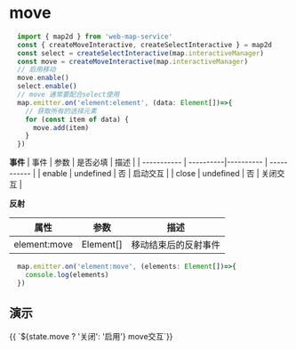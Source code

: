 # move
```ts
  import { map2d } from 'web-map-service'
  const { createMoveInteractive, createSelectInteractive } = map2d
  const select = createSelectInteractive(map.interactiveManager)
  const move = createMoveInteractive(map.interactiveManager)
  // 启用移动
  move.enable()
  select.enable()
  // move 通常要配合select使用
  map.emitter.on('element:element', (data: Element[])=>{
    // 获取所有的选择元素
    for (const item of data) {
      move.add(item)
    }
  })
```
**事件**
| 事件      |    参数    |  是否必填   |     描述    |
| -----------  |  ----------|----------   | ----------- |
| enable    |  undefined  |     否      |  启动交互 |
| close    |  undefined  |     否      |  关闭交互 |

**反射**

| 属性    |   参数    |    描述    |
| ---- | ---- | ---- |
| element:move | Element[]   |  移动结束后的反射事件  |

```ts
  map.emitter.on('element:move', (elements: Element[])=>{
    console.log(elements)
  })
```

## 演示

<div class="w-[500px] h-[700px]">
  <div class="flex w-full flex-col">
    <div class="flex mb-2">
      <el-button class="mr-2"  @click="switcher('move', !state.move)" type="primary">{{ `${state.move ? '关闭': '启用'} move交互`}}</el-button>
    </div>
  </div>
  <div class="w-[500px] h-[500px] border" ref="mapRef"></div>
</div>

<script setup lang="ts">
  import { createMap, createSelectInteractive, createMoveInteractive } from "@web-map-service/map2d";
  import { ref, onMounted, reactive } from 'vue'

  const state = reactive({
    move: false,
  })

  const mapRef = ref<HTMLElement>()
  let map
  let interactiveManager

  let [select, move] = []

  function switcher(type, status) {
    if (status) {
      enable(type)
      return
    }
    close(type)
  }

  function enable(type) {
    switch(type) {
      case 'move': 
        move.enable()
        break
    }
    state[type] = true
  }

  function close(type) {
    switch(type) {
      case 'move': 
        move.close()
        break
    }
    state[type] = false
  }

  onMounted(()=> {
    map = createMap({
      el: mapRef.value,
    })

    const layer = map.container.layerManager.create()
    layer.create({
      type: 'circle',
      data: {
        center: [5000, 5000],
        radius: 1000
      }
    })
    interactiveManager = map.interactiveManager;
    select = createSelectInteractive(interactiveManager)
    move = createMoveInteractive(interactiveManager)
    select.enable()
    map.emitter.on('element:select', (data: Element[])=>{
      // 获取所有的选择元素
      move.clean()
      for (const item of data) {
        move.add(item)
      }
    })
  })
</script>
